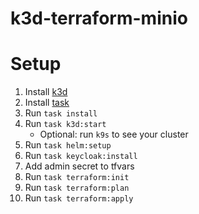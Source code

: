 # k3d-terraform-minio

# Setup

1. Install [k3d](https://k3d.io/v5.3.0/#installation)
2. Install [task](https://taskfile.dev/#/installation)
3. Run `task install`
4. Run `task k3d:start`
   - Optional: run `k9s` to see your cluster
5. Run `task helm:setup`
6. Run `task keycloak:install`
7. Add admin secret to tfvars
8. Run `task terraform:init`
9. Run `task terraform:plan`
10. Run `task terraform:apply`
